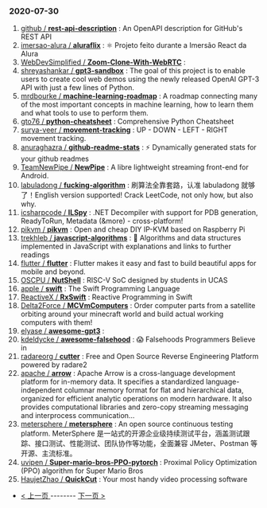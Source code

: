 ### 2020-07-30 
1. [
        github /
**rest-api-description**](https://github.com/github/rest-api-description) : An OpenAPI description for GitHub's REST API
1. [
        imersao-alura /
**aluraflix**](https://github.com/imersao-alura/aluraflix) : ⚛️ Projeto feito durante a Imersão React da Alura
1. [
        WebDevSimplified /
**Zoom-Clone-With-WebRTC**](https://github.com/WebDevSimplified/Zoom-Clone-With-WebRTC) : 
1. [
        shreyashankar /
**gpt3-sandbox**](https://github.com/shreyashankar/gpt3-sandbox) : The goal of this project is to enable users to create cool web demos using the newly released OpenAI GPT-3 API with just a few lines of Python.
1. [
        mrdbourke /
**machine-learning-roadmap**](https://github.com/mrdbourke/machine-learning-roadmap) : A roadmap connecting many of the most important concepts in machine learning, how to learn them and what tools to use to perform them.
1. [
        gto76 /
**python-cheatsheet**](https://github.com/gto76/python-cheatsheet) : Comprehensive Python Cheatsheet
1. [
        surya-veer /
**movement-tracking**](https://github.com/surya-veer/movement-tracking) : UP - DOWN - LEFT - RIGHT movement tracking.
1. [
        anuraghazra /
**github-readme-stats**](https://github.com/anuraghazra/github-readme-stats) : ⚡ Dynamically generated stats for your github readmes
1. [
        TeamNewPipe /
**NewPipe**](https://github.com/TeamNewPipe/NewPipe) : A libre lightweight streaming front-end for Android.
1. [
        labuladong /
**fucking-algorithm**](https://github.com/labuladong/fucking-algorithm) : 刷算法全靠套路，认准 labuladong 就够了！English version supported! Crack LeetCode, not only how, but also why.
1. [
        icsharpcode /
**ILSpy**](https://github.com/icsharpcode/ILSpy) : .NET Decompiler with support for PDB generation, ReadyToRun, Metadata (&more) - cross-platform!
1. [
        pikvm /
**pikvm**](https://github.com/pikvm/pikvm) : Open and cheap DIY IP-KVM based on Raspberry Pi
1. [
        trekhleb /
**javascript-algorithms**](https://github.com/trekhleb/javascript-algorithms) : 📝 Algorithms and data structures implemented in JavaScript with explanations and links to further readings
1. [
        flutter /
**flutter**](https://github.com/flutter/flutter) : Flutter makes it easy and fast to build beautiful apps for mobile and beyond.
1. [
        OSCPU /
**NutShell**](https://github.com/OSCPU/NutShell) : RISC-V SoC designed by students in UCAS
1. [
        apple /
**swift**](https://github.com/apple/swift) : The Swift Programming Language
1. [
        ReactiveX /
**RxSwift**](https://github.com/ReactiveX/RxSwift) : Reactive Programming in Swift
1. [
        Delta2Force /
**MCVmComputers**](https://github.com/Delta2Force/MCVmComputers) : Order computer parts from a satellite orbiting around your minecraft world and build actual working computers with them!
1. [
        elyase /
**awesome-gpt3**](https://github.com/elyase/awesome-gpt3) : 
1. [
        kdeldycke /
**awesome-falsehood**](https://github.com/kdeldycke/awesome-falsehood) : 😱 Falsehoods Programmers Believe in
1. [
        radareorg /
**cutter**](https://github.com/radareorg/cutter) : Free and Open Source Reverse Engineering Platform powered by radare2
1. [
        apache /
**arrow**](https://github.com/apache/arrow) : Apache Arrow is a cross-language development platform for in-memory data. It specifies a standardized language-independent columnar memory format for flat and hierarchical data, organized for efficient analytic operations on modern hardware. It also provides computational libraries and zero-copy streaming messaging and interprocess communication…
1. [
        metersphere /
**metersphere**](https://github.com/metersphere/metersphere) : An open source continuous testing platform. MeterSphere 是一站式的开源企业级持续测试平台，涵盖测试跟踪、接口测试、性能测试、团队协作等功能，全面兼容 JMeter、Postman 等开源、主流标准。
1. [
        uvipen /
**Super-mario-bros-PPO-pytorch**](https://github.com/uvipen/Super-mario-bros-PPO-pytorch) : Proximal Policy Optimization (PPO) algorithm for Super Mario Bros
1. [
        HaujetZhao /
**QuickCut**](https://github.com/HaujetZhao/QuickCut) : Your most handy video processing software 

- [ < 上一页 ](https://github.com/able8/github-trending-daily-record/blob/master/2020-07-29.md) -------- [ 下一页 > ](https://github.com/able8/github-trending-daily-record/blob/master/2020-07-31.md)